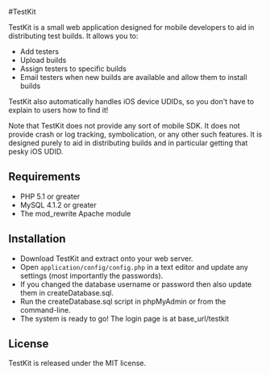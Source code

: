 #TestKit

TestKit is a small web application designed for mobile developers to aid in distributing test builds. It allows you to:

- Add testers
- Upload builds
- Assign testers to specific builds
- Email testers when new builds are available and allow them to install builds

TestKit also automatically handles iOS device UDIDs, so you don't have to explain to users how to find it!

Note that TestKit does not provide any sort of mobile SDK. It does not provide crash or log tracking, symbolication,
or any other such features. It is designed purely to aid in distributing builds and in particular getting that pesky
iOS UDID.

## Requirements

* PHP 5.1 or greater
* MySQL 4.1.2 or greater
* The mod_rewrite Apache module

## Installation

* Download TestKit and extract onto your web server.
* Open `application/config/config.php` in a text editor and update any settings (most importantly the passwords).
* If you changed the database username or password then also update them in createDatabase.sql.
* Run the createDatabase.sql script in phpMyAdmin or from the command-line.
* The system is ready to go! The login page is at base_url/testkit

## License

TestKit is released under the MIT license.


